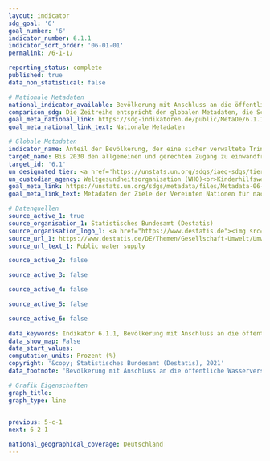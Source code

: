```yaml
---
layout: indicator    
sdg_goal: '6'    
goal_number: '6'    
indicator_number: 6.1.1    
indicator_sort_order: '06-01-01'    
permalink: /6-1-1/    

reporting_status: complete    
published: true    
data_non_statistical: false    

# Nationale Metadaten    
national_indicator_available: Bevölkerung mit Anschluss an die öffentliche Wasserversorgung <br> Bevölkerung mit einer sicher verwalteten Trinkwasserversorgung    
comparison_sdg: Die Zeitreihe entspricht den globalen Metadaten, die Schätzmethode weicht jedoch von der vorgeschlagenen Methodik ab.    
goal_meta_national_link: https://sdg-indikatoren.de/public/MetaDe/6.1.1.pdf    
goal_meta_national_link_text: Nationale Metadaten    

# Globale Metadaten    
indicator_name: Anteil der Bevölkerung, der eine sicher verwaltete Trinkwasserversorgung nutzt    
target_name: Bis 2030 den allgemeinen und gerechten Zugang zu einwandfreiem und bezahlbarem Trinkwasser für alle erreichen    
target_id: '6.1'    
un_designated_tier: <a href='https://unstats.un.org/sdgs/iaeg-sdgs/tier-classification/' title='Klicken Sie hier um weitere Informationen zur UN-Tier-Klassifikation zu erhalten.'>Tier II</a>    
un_custodian_agency: Weltgesundheitsorganisation (WHO)<br>Kinderhilfswerk der Vereinten Nationen (UNICEF)    
goal_meta_link: https://unstats.un.org/sdgs/metadata/files/Metadata-06-01-01.pdf    
goal_meta_link_text: Metadaten der Ziele der Vereinten Nationen für nachhaltige Entwicklung    

# Datenquellen
source_active_1: true
source_organisation_1: Statistisches Bundesamt (Destatis)
source_organisation_logo_1: <a href="https://www.destatis.de"><img src="https://g205sdgs.github.io/sdg-indicators/public/OrgImgDe/destatis.png" alt="Logo destatis" style="height:60px; width:148px"/></a>
source_url_1: https://www.destatis.de/DE/Themen/Gesellschaft-Umwelt/Umwelt/Wasserwirtschaft/_inhalt.html#sprg238684
source_url_text_1: Public water supply

source_active_2: false

source_active_3: false

source_active_4: false

source_active_5: false

source_active_6: false
    
data_keywords: Indikator 6.1.1, Bevölkerung mit Anschluss an die öffentliche Wasserversorgung, Bevölkerung mit einer sicher verwalteten Trinkwasserversorgung, Weltgesundheitsorganisation (WHO), Kinderhilfswerk der Vereinten Nationen (UNICEF)    
data_show_map: False    
data_start_values:     
computation_units: Prozent (%)    
copyright: '&copy; Statistisches Bundesamt (Destatis), 2021'    
data_footnote: 'Bevölkerung mit Anschluss an die öffentliche Wasserversorgung: Alle Daten geschätzt.'    

# Grafik Eigenschaften    
graph_title:     
graph_type: line    
    

previous: 5-c-1    
next: 6-2-1    

national_geographical_coverage: Deutschland    
---
```


<span></span>
